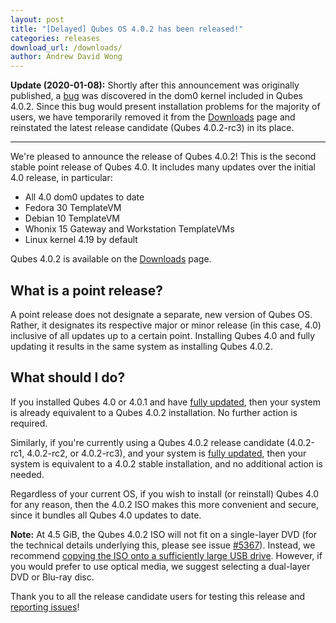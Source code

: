 ```yaml
---
layout: post
title: "[Delayed] Qubes OS 4.0.2 has been released!"
categories: releases
download_url: /downloads/
author: Andrew David Wong
---
```


**Update (2020-01-08):** Shortly after this announcement was originally
published, a [bug][#5553] was discovered in the dom0 kernel included in
Qubes 4.0.2. Since this bug would present installation problems for the
majority of users, we have temporarily removed it from the [Downloads]
page and reinstated the latest release candidate (Qubes 4.0.2-rc3) in
its place.

-----

We're pleased to announce the release of Qubes 4.0.2! This is the second
stable point release of Qubes 4.0. It includes many updates over the
initial 4.0 release, in particular:

- All 4.0 dom0 updates to date
- Fedora 30 TemplateVM
- Debian 10 TemplateVM
- Whonix 15 Gateway and Workstation TemplateVMs
- Linux kernel 4.19 by default

Qubes 4.0.2 is available on the [Downloads] page.


What is a point release?
------------------------

A point release does not designate a separate, new version of Qubes OS.
Rather, it designates its respective major or minor release (in this
case, 4.0) inclusive of all updates up to a certain point. Installing
Qubes 4.0 and fully updating it results in the same system as installing
Qubes 4.0.2.


What should I do?
-----------------

If you installed Qubes 4.0 or 4.0.1 and have [fully updated], then
your system is already equivalent to a Qubes 4.0.2 installation. No
further action is required.

Similarly, if you're currently using a Qubes 4.0.2 release candidate
(4.0.2-rc1, 4.0.2-rc2, or 4.0.2-rc3), and your system is [fully
updated], then your system is equivalent to a 4.0.2 stable installation,
and no additional action is needed.

Regardless of your current OS, if you wish to install (or reinstall)
Qubes 4.0 for any reason, then the 4.0.2 ISO makes this more convenient
and secure, since it bundles all Qubes 4.0 updates to date.

**Note:** At 4.5 GiB, the Qubes 4.0.2 ISO will not fit on a
single-layer DVD (for the technical details underlying this, please see
issue [#5367]). Instead, we recommend [copying the ISO onto a
sufficiently large USB drive][copy-iso]. However, if you would prefer to
use optical media, we suggest selecting a dual-layer DVD or Blu-ray disc.

Thank you to all the release candidate users for testing this release
and [reporting issues]!


[Downloads]: https://www.qubes-os.org/downloads/
[fully updated]: https://www.qubes-os.org/doc/updating-qubes-os/
[reporting issues]: https://www.qubes-os.org/doc/reporting-bugs/
[#5367]: https://github.com/QubesOS/qubes-issues/issues/5367
[copy-iso]: https://www.qubes-os.org/doc/installation-guide/#copying-the-iso-onto-the-installation-medium
[#5553]: https://github.com/QubesOS/qubes-issues/issues/5553

